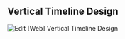 ## Vertical Timeline Design

![Edit [Web] Vertical Timeline Design](../../gifs/page/vertical-timeline-design.gif)
